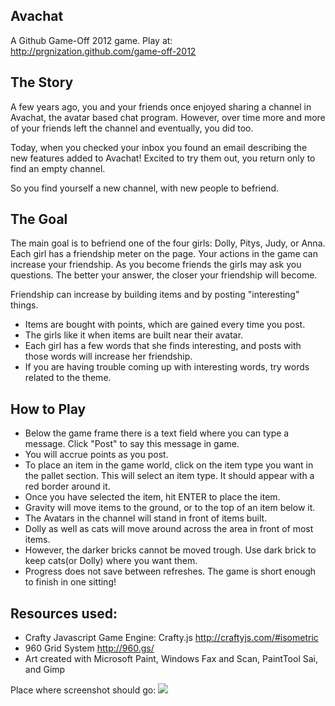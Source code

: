 
## Avachat
 A Github Game-Off 2012 game.
Play at: http://prgnization.github.com/game-off-2012

##  The Story

A few years ago, you and your friends once enjoyed sharing a channel in Avachat, the avatar based chat program.
However, over time more and more of your friends left the channel and eventually, you did too.

Today, when you checked your inbox you found an email describing the new features added to Avachat!
Excited to try them out, you return only to find an empty channel.

So you find yourself a new channel, with new people to befriend.   

##  The Goal

The main goal is to befriend one of the four girls: Dolly, Pitys, Judy, or Anna. 
Each girl has a friendship meter on the page. Your actions in the game can increase 
your friendship. As you become friends the girls may ask you questions. The better your answer, the
closer your friendship will become. 

Friendship can increase by building items and by posting "interesting" things.
* Items are bought with points, which are gained every time you post.
* The girls like it when items are built near their avatar.
* Each girl has a few words that she finds interesting, and posts with those words will increase her friendship.
* If you are having trouble coming up with interesting words, try words related to the theme.

##  How to Play
* Below the game frame there is a text field where you can type a message. Click "Post" to say this message in game.
* You will accrue points as you post. 
* To place an item in the game world, click on the item type you want in the pallet section. This will select an item type. It should appear with a red border around it.
* Once you have selected the item, hit ENTER to place the item.
* Gravity will move items to the ground, or to the top of an item below it. 
* The Avatars in the channel will stand in front of items built. 
* Dolly as well as cats will move around across the area in front of most items.
* However, the darker bricks cannot be moved trough. Use dark brick to keep cats(or Dolly) where you want them.
* Progress does not save between refreshes. The game is short enough to finish in one sitting!

## Resources used:
* Crafty Javascript Game Engine: Crafty.js   http://craftyjs.com/#isometric
* 960 Grid System  http://960.gs/
* Art created with Microsoft Paint, Windows Fax and Scan, PaintTool Sai, and Gimp

Place where screenshot should go:
![](https://img.skitch.com/20121010x2ecpu95fi91us6hbfehg2dgit.png)

